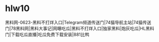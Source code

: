 # hlw10
黑料网-0623-黑料不打烊入口|Telegram频道传送门|74猫导航主站|74猫传送门|78黑料网|黑料大事记|网曝吃瓜|黑料不打烊入口|独家黑料|炮灰吃瓜|HL黑料门|下载吃瓜直播|吃瓜免费下载安装|881比鸭
